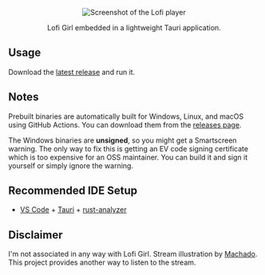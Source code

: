 <p align="center">
<img src="https://repository-images.githubusercontent.com/658017980/ae660816-9106-4d50-8149-752add67a3cc" alt="Screenshot of the Lofi player">
</p>
<p align="center">
  Lofi Girl embedded in a lightweight Tauri application.
</p>

## Usage
Download the [latest release](https://github.com/zachthedev/lofigirl/releases/latest) and run it.

## Notes
Prebuilt binaries are automatically built for Windows, Linux, and macOS using GitHub Actions. You can download them from the [releases page](https://github.com/zachthedev/lofigirl/releases/latest).

The Windows binaries are **unsigned**, so you might get a Smartscreen warning. The only way to fix this is getting an EV code signing certificate which is too expensive for an OSS maintainer. You can build it and sign it yourself or simply ignore the warning.
## Recommended IDE Setup

- [VS Code](https://code.visualstudio.com/) + [Tauri](https://marketplace.visualstudio.com/items?itemName=tauri-apps.tauri-vscode) + [rust-analyzer](https://marketplace.visualstudio.com/items?itemName=rust-lang.rust-analyzer)

## Disclaimer
I'm not associated in any way with Lofi Girl. Stream illustration by [Machado](https://www.facebook.com/machadoillustrator/). This project provides another way to listen to the stream.
